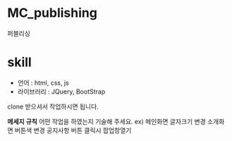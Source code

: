 # MC_publishing
퍼블리싱

# skill
- 언어 : html, css, js
- 라이브러리 : JQuery, BootStrap

clone 받으셔서 작업하시면 됩니다.

**메세지 규칙**
어떤 작업을 하였는지 기술해 주세요.
ex) 
메인화면 글자크기 변경
소개화면 버튼색 변경
공지사항 버튼 클릭시 팝업창열기
